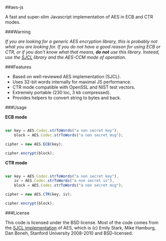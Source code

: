 ##aes-js

A fast and super-slim Javascript implementation of AES in ECB and CTR modes.

###Warning

_If you are looking for a generic AES encryption library, this is probably not what you are looking for. If you  do not have a good reason for using ECB or CTR, or if you don't know what that means, **do not** use this library. Instead, use the [SJCL](https://github.com/bitwiseshiftleft/sjcl) library and the AES-CCM mode of operation._

###Features

* Based on well-reviewed AES implementation (SJCL).
* Uses 32-bit words internally for maximal JS performance.
* CTR mode compatible with OpenSSL and NIST test vectors.
* Extremely portable (230 loc, 3 kb compressed).
* Provides helpers to convert string to bytes and back.

###Usage

**ECB mode**

```javascript

var key = AES.Codec.strToWords("a non secret key"),
    block = AES.Codec.strToWords("a non secret msg");

cipher = new AES.ECB(key);

cipher.encrypt(block);

```

**CTR mode**

```javascript

var key = AES.Codec.strToWords("a non secret key"),
    iv = AES.Codec.strToWords("a non secret iv"),
    block = AES.Codec.strToWords("a non secret msg");

cipher = new AES.CTR(key, iv);

cipher.encrypt(block);

```

###License

This code is licensed under the BSD license. Most of the code comes from the [SJCL implementation](https://github.com/bitwiseshiftleft/sjcl/blob/master/core/aes.js) of AES, which is (c) Emily Stark, Mike Hamburg, Dan Boneh, Stanford University 2008-2010 and BSD-licensed.

